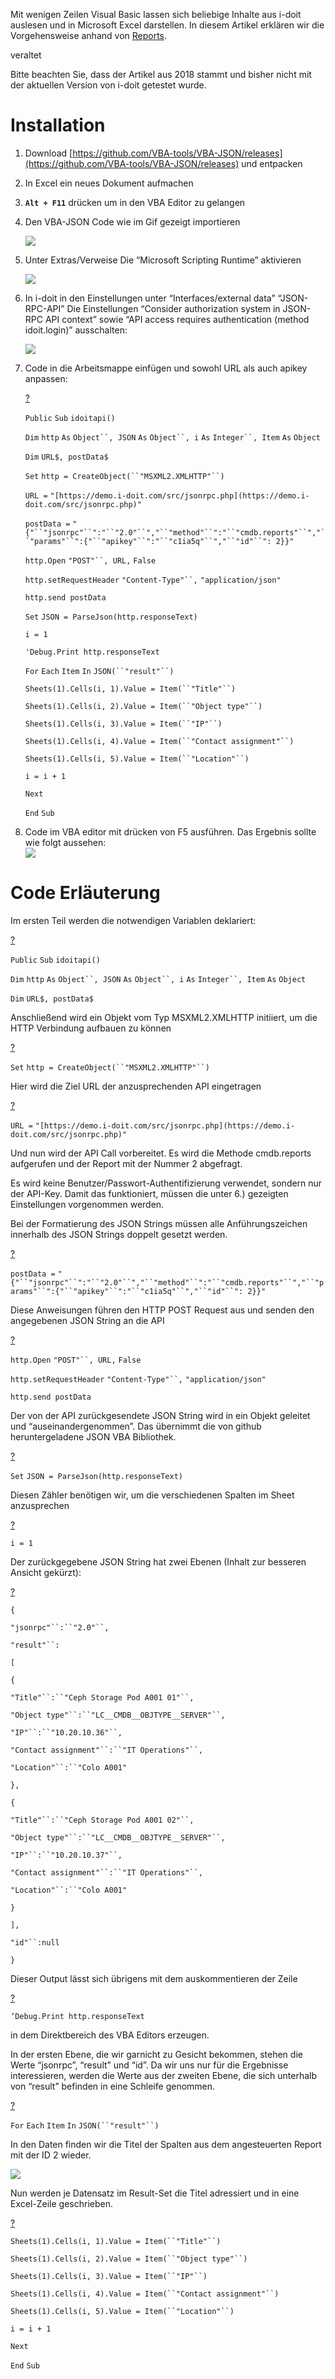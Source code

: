 Mit wenigen Zeilen Visual Basic lassen sich beliebige Inhalte aus i-doit auslesen und in Microsoft Excel darstellen. In diesem Artikel erklären wir die Vorgehensweise anhand von [Reports](/display/de/Report+Manager).  

  

veraltet

Bitte beachten Sie, dass der Artikel aus 2018 stammt und bisher nicht mit der aktuellen Version von i-doit getestet wurde.

  

Installation
============

1.  Download [https://github.com/VBA-tools/VBA-JSON/releases](https://github.com/VBA-tools/VBA-JSON/releases) und entpacken
    
2.  In Excel ein neues Dokument aufmachen
    
3.  **`Alt + F11`** drücken um in den VBA Editor zu gelangen
    
4.  Den VBA-JSON Code wie im Gif gezeigt importieren
    
    ![](https://lh3.googleusercontent.com/6aSK3EOmNJdA8uqktgRfmuVCz_fsjvHoLbnKjUVagmzYxOL7gGjHWxc8aM6_8xQyjRtH9lN1AJ-msAURBA_cU0hNGrtpZJPm7bq1XzVOezyXGjWRiwVkj-gubVwdAPb_1RYcnako)
    
5.  Unter Extras/Verweise Die “Microsoft Scripting Runtime” aktivieren  
    
    ![](https://lh5.googleusercontent.com/r9thuaPk2oMIj-XkSWN-4JFqqhEEX9t0Z1NlpbqtHFR1VWFadGQIbWdYc2LunjJG-uonQo9qbyxrCNoRDOTgpJ2qRXDeE44diShxYLgZCGQjuZ2xeIURX_zCMtXVX10pTMDrXssT)
    
      
    
6.  In i-doit in den Einstellungen unter “Interfaces/external data” “JSON-RPC-API” Die Einstellungen “Consider authorization system in JSON-RPC API context” sowie “API access requires authentication (method idoit.login)” ausschalten:
    
    ![](https://lh6.googleusercontent.com/mZIlaN_mWdIvEGMoBrpetHd5IvCTdoYtaT_5NeXVD35vq-59xUh7o0QACygGNdindGvoLq59jaouNRrPmZ3a3GcO4Y5EeQy0HfQ6SO2VvDXT-SqJ66gouDwoLKfI4FBLYbBIFYJa)  
    
7.  Code in die Arbeitsmappe einfügen und sowohl URL als auch apikey anpassen:  
    
    [?](#)
    
    `Public` `Sub` `idoitapi()`
    
    `Dim` `http` `As` `Object``, JSON` `As` `Object``, i` `As` `Integer``, Item` `As` `Object`
    
    `Dim` `URL$, postData$`
    
    `Set` `http = CreateObject(``"MSXML2.XMLHTTP"``)`
    
    `URL =` `"[https://demo.i-doit.com/src/jsonrpc.php](https://demo.i-doit.com/src/jsonrpc.php)"`
    
    `postData =` `"{"``"jsonrpc"``":"``"2.0"``","``"method"``":"``"cmdb.reports"``","``"params"``":{"``"apikey"``":"``"c1ia5q"``","``"id"``": 2}}"`
    
    `http.Open` `"POST"``, URL,` `False`
    
    `http.setRequestHeader` `"Content-Type"``,` `"application/json"`
    
    `http.send postData`
    
    `Set` `JSON = ParseJson(http.responseText)`
    
    `i = 1`
    
    `'Debug.Print http.responseText`
    
    `For` `Each` `Item` `In` `JSON(``"result"``)`
    
    `Sheets(1).Cells(i, 1).Value = Item(``"Title"``)`
    
    `Sheets(1).Cells(i, 2).Value = Item(``"Object type"``)`
    
    `Sheets(1).Cells(i, 3).Value = Item(``"IP"``)`
    
    `Sheets(1).Cells(i, 4).Value = Item(``"Contact assignment"``)`
    
    `Sheets(1).Cells(i, 5).Value = Item(``"Location"``)`
    
    `i = i + 1`
    
    `Next`
    
    `End` `Sub`
    
8.  Code im VBA editor mit drücken von F5 ausführen. Das Ergebnis sollte wie folgt aussehen:  
    ![](https://lh6.googleusercontent.com/siRm_z_00noTfVpytXQ5rEsSNIw7KTsd96WP9iX-qotCe7Ldn2Rz06mBLVSqgTLtcYX-xqblFeRYq1WXymQKfs0TFsqCD0tH2m-N4HZjtRfO7_qsJyFh_uE3RbnqT2mJpvxRUOjl)  
    

Code Erläuterung
================

Im ersten Teil werden die notwendigen Variablen deklariert:

  

[?](#)

`Public` `Sub` `idoitapi()`

`Dim` `http` `As` `Object``, JSON` `As` `Object``, i` `As` `Integer``, Item` `As` `Object`

`Dim` `URL$, postData$`

Anschließend wird ein Objekt vom Typ MSXML2.XMLHTTP initiiert, um die HTTP Verbindung aufbauen zu können

  

[?](#)

`Set` `http = CreateObject(``"MSXML2.XMLHTTP"``)`

Hier wird die Ziel URL der anzusprechenden API eingetragen

  

[?](#)

`URL =` `"[https://demo.i-doit.com/src/jsonrpc.php](https://demo.i-doit.com/src/jsonrpc.php)"`

Und nun wird der API Call vorbereitet. Es wird die Methode cmdb.reports aufgerufen und der Report mit der Nummer 2 abgefragt.

Es wird keine Benutzer/Passwort-Authentifizierung verwendet, sondern nur der API-Key. Damit das funktioniert, müssen die unter 6.) gezeigten Einstellungen vorgenommen werden.

Bei der Formatierung des JSON Strings müssen alle Anführungszeichen innerhalb des JSON Strings doppelt gesetzt werden.

  

[?](#)

`postData =` `"{"``"jsonrpc"``":"``"2.0"``","``"method"``":"``"cmdb.reports"``","``"params"``":{"``"apikey"``":"``"c1ia5q"``","``"id"``": 2}}"`

Diese Anweisungen führen den HTTP POST Request aus und senden den angegebenen JSON String an die API

  

[?](#)

`http.Open` `"POST"``, URL,` `False`

`http.setRequestHeader` `"Content-Type"``,` `"application/json"`

`http.send postData`

Der von der API zurückgesendete JSON String wird in ein Objekt geleitet und “auseinandergenommen”. Das übernimmt die von github heruntergeladene JSON VBA Bibliothek.

  

[?](#)

`Set` `JSON = ParseJson(http.responseText)`

Diesen Zähler benötigen wir, um die verschiedenen Spalten im Sheet anzusprechen

  

[?](#)

`i = 1`

Der zurückgegebene JSON String hat zwei Ebenen (Inhalt zur besseren Ansicht gekürzt):

  

[?](#)

`{`

`"jsonrpc"``:``"2.0"``,`

`"result"``:`

`[`

`{`

`"Title"``:``"Ceph Storage Pod A001 01"``,`

`"Object type"``:``"LC__CMDB__OBJTYPE__SERVER"``,`

`"IP"``:``"10.20.10.36"``,`

`"Contact assignment"``:``"IT Operations"``,`

`"Location"``:``"Colo A001"`

`},`

`{`

`"Title"``:``"Ceph Storage Pod A001 02"``,`

`"Object type"``:``"LC__CMDB__OBJTYPE__SERVER"``,`

`"IP"``:``"10.20.10.37"``,`

`"Contact assignment"``:``"IT Operations"``,`

`"Location"``:``"Colo A001"`

`}`

`],`

`"id"``:null`

`}`

Dieser Output lässt sich übrigens mit dem auskommentieren der Zeile

  

[?](#)

`‘Debug.Print http.responseText`

in dem Direktbereich des VBA Editors erzeugen.

In der ersten Ebene, die wir garnicht zu Gesicht bekommen, stehen die Werte “jsonrpc”, “result” und “id”. Da wir uns nur für die Ergebnisse interessieren, werden die Werte aus der zweiten Ebene, die sich unterhalb von “result” befinden in eine Schleife genommen.

  

[?](#)

`For` `Each` `Item` `In` `JSON(``"result"``)`

In den Daten finden wir die Titel der Spalten aus dem angesteuerten Report mit der ID 2 wieder.

![](https://lh4.googleusercontent.com/FZJDxtuOZ0AIpuf0egf3KJJM6-nH_vRxpMWFQ_xL1BCxoIcbwcHnmRfeSEFcB1365vXPX_92o5k4Ziys8wGSHtiShPINkWQjUJrbt8acSLbzfrwZmjdbVUMMBYNSlnzl8Dr792Yk)

Nun werden je Datensatz im Result-Set die Titel adressiert und in eine Excel-Zeile geschrieben.

  

[?](#)

`Sheets(1).Cells(i, 1).Value = Item(``"Title"``)`

`Sheets(1).Cells(i, 2).Value = Item(``"Object type"``)`

`Sheets(1).Cells(i, 3).Value = Item(``"IP"``)`

`Sheets(1).Cells(i, 4).Value = Item(``"Contact assignment"``)`

`Sheets(1).Cells(i, 5).Value = Item(``"Location"``)`

`i = i + 1`

`Next`

`End` `Sub`